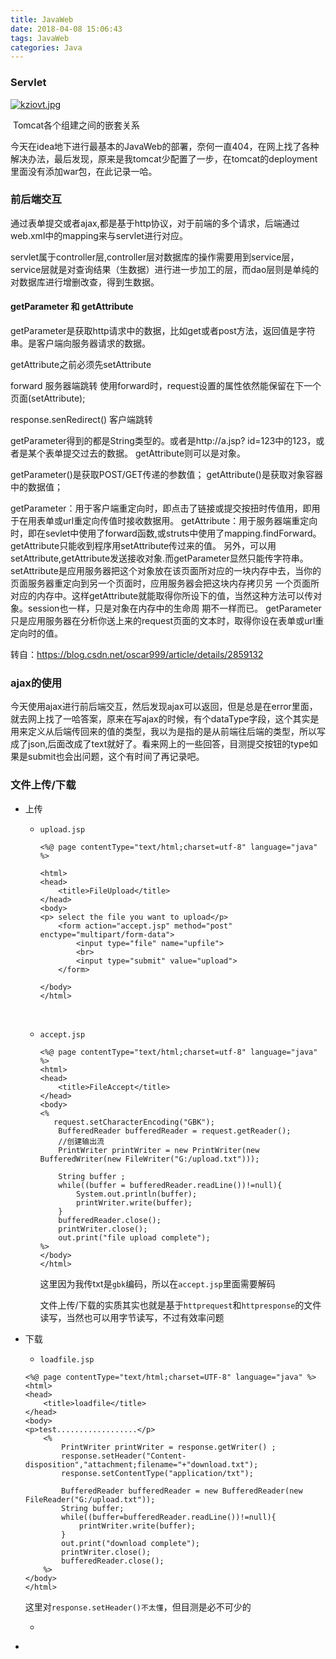 ```yaml
---
title: JavaWeb
date: 2018-04-08 15:06:43
tags: JavaWeb
categories: Java
---
```


### Servlet

[![kziovt.jpg](https://s2.ax1x.com/2019/03/08/kziovt.jpg)](https://imgchr.com/i/kziovt)

​						Tomcat各个组建之间的嵌套关系

今天在idea地下进行最基本的JavaWeb的部署，奈何一直404，在网上找了各种解决办法，最后发现，原来是我tomcat少配置了一步，在tomcat的deployment里面没有添加war包，在此记录一哈。



### 前后端交互

通过表单提交或者ajax,都是基于http协议，对于前端的多个请求，后端通过web.xml中的mapping来与servlet进行对应。

servlet属于controller层,controller层对数据库的操作需要用到service层，service层就是对查询结果（生数据）进行进一步加工的层，而dao层则是单纯的对数据库进行增删改查，得到生数据。



#### getParameter 和 getAttribute

getParameter是获取http请求中的数据，比如get或者post方法，返回值是字符串。是客户端向服务器请求的数据。

getAttribute之前必须先setAttribute



forward 服务器端跳转 使用forward时，request设置的属性依然能保留在下一个页面(setAttribute); 

response.senRedirect() 客户端跳转





getParameter得到的都是String类型的。或者是http://a.jsp? id=123中的123，或者是某个表单提交过去的数据。
getAttribute则可以是对象。

getParameter()是获取POST/GET传递的参数值；
getAttribute()是获取对象容器中的数据值；

getParameter：用于客户端重定向时，即点击了链接或提交按扭时传值用，即用于在用表单或url重定向传值时接收数据用。
getAttribute：用于服务器端重定向时，即在sevlet中使用了forward函数,或struts中使用了mapping.findForward。getAttribute只能收到程序用setAttribute传过来的值。
另外，可以用setAttribute,getAttribute发送接收对象.而getParameter显然只能传字符串。
setAttribute是应用服务器把这个对象放在该页面所对应的一块内存中去，当你的页面服务器重定向到另一个页面时，应用服务器会把这块内存拷贝另 一个页面所对应的内存中。这样getAttribute就能取得你所设下的值，当然这种方法可以传对象。session也一样，只是对象在内存中的生命周 期不一样而已。
getParameter只是应用服务器在分析你送上来的request页面的文本时，取得你设在表单或url重定向时的值。

转自：https://blog.csdn.net/oscar999/article/details/2859132



### ajax的使用

今天使用ajax进行前后端交互，然后发现ajax可以返回，但是总是在error里面，就去网上找了一哈答案，原来在写ajax的时候，有个dataType字段，这个其实是用来定义从后端传回来的值的类型，我以为是指的是从前端往后端的类型，所以写成了json,后面改成了text就好了。看来网上的一些回答，目测提交按钮的type如果是submit也会出问题，这个有时间了再记录吧。



### 文件上传/下载

+ 上传

  + `upload.jsp`

    ```
    <%@ page contentType="text/html;charset=utf-8" language="java" %>

    <html>
    <head>
        <title>FileUpload</title>
    </head>
    <body>
    <p> select the file you want to upload</p>
        <form action="accept.jsp" method="post" enctype="multipart/form-data">
            <input type="file" name="upfile">
            <br>
            <input type="submit" value="upload">
        </form>

    </body>
    </html>
    ```

    ​

  + `accept.jsp`

    ```
    <%@ page contentType="text/html;charset=utf-8" language="java" %>
    <html>
    <head>
        <title>FileAccept</title>
    </head>
    <body>
    <%
       request.setCharacterEncoding("GBK");
        BufferedReader bufferedReader = request.getReader();
        //创建输出流
        PrintWriter printWriter = new PrintWriter(new BufferedWriter(new FileWriter("G:/upload.txt")));
        
        String buffer ;
        while((buffer = bufferedReader.readLine())!=null){
            System.out.println(buffer);
            printWriter.write(buffer);
        }
        bufferedReader.close();
        printWriter.close();
        out.print("file upload complete");
    %>
    </body>
    </html>
    ```

    这里因为我传txt是`gbk`编码，所以在`accept.jsp`里面需要解码

    文件上传/下载的实质其实也就是基于`httprequest`和`httpresponse`的文件读写，当然也可以用字节读写，不过有效率问题

+ 下载

  +  `loadfile.jsp`

    ```
    <%@ page contentType="text/html;charset=UTF-8" language="java" %>
    <html>
    <head>
        <title>loadfile</title>
    </head>
    <body>
    <p>test..................</p>
        <%
            PrintWriter printWriter = response.getWriter() ;
            response.setHeader("Content-disposition","attachment;filename="+"download.txt");
            response.setContentType("application/txt");

            BufferedReader bufferedReader = new BufferedReader(new FileReader("G:/upload.txt"));
            String buffer;
            while((buffer=bufferedReader.readLine())!=null){
                printWriter.write(buffer);
            }
            out.print("download complete");
            printWriter.close();
            bufferedReader.close();
        %>
    </body>
    </html>
    ```

    这里对`response.setHeader()不太懂`，但目测是必不可少的

  + ​


+ ​